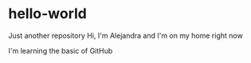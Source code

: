 # hello-world
Just another repository
Hi, I'm Alejandra and I'm on my home right now

I'm learning the basic of GitHub
